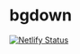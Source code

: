 # bgdown

[![Netlify Status](https://api.netlify.com/api/v1/badges/e3076181-c0c8-46eb-b4be-0431e5239196/deploy-status)](https://app.netlify.com/sites/myominnoo/deploys)